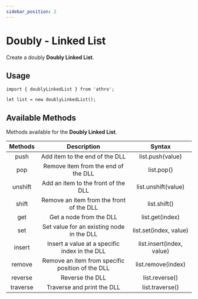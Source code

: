```yaml
---
sidebar_position: 2
---
```


# Doubly - Linked List

Create a doubly **Doubly Linked List**.


## Usage

```tsx title="src/sample/linedlist.ts"
import { doublyLinkedList } from 'athro';

let list = new doublyLinkedList();
```

## Available Methods
Methods available for the **Doubly Linked List**.


| Methods | Description  | Syntax  |
| :---:   | :-: | :-: |
| push | Add item to the end of the DLL | list.push(value) |
| pop | Remove item from the end of the DLL | list.pop() |
| unshift | Add an item to the front of the DLL | list.unshift(value) |
| shift | Remove an item from the front of the DLL | list.shift() |
| get | Get a node from the DLL | list.get(index) |
| set | Set value for an existing node in the DLL | list.set(index, value) |
| insert | Insert a value at a specific index in the DLL | list.insert(index, value) |
| remove | Remove an item from specific position of the DLL | list.remove(index) |
| reverse | Reverse the DLL | list.reverse() |
| traverse | Traverse and print the DLL | list.traverse() |

